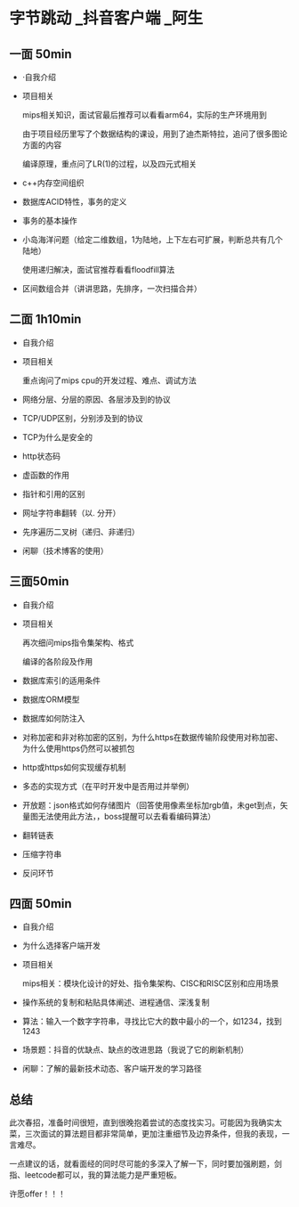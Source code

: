 # 字节跳动 _抖音客户端 _阿生

## 一面 50min

- ·自我介绍

- 项目相关

  mips相关知识，面试官最后推荐可以看看arm64，实际的生产环境用到

  由于项目经历里写了个数据结构的课设，用到了迪杰斯特拉，追问了很多图论方面的内容

  编译原理，重点问了LR(1)的过程，以及四元式相关

- c++内存空间组织

- 数据库ACID特性，事务的定义

- 事务的基本操作

- 小岛海洋问题（给定二维数组，1为陆地，上下左右可扩展，判断总共有几个陆地）

  使用递归解决，面试官推荐看看floodfill算法

- 区间数组合并（讲讲思路，先排序，一次扫描合并）



## 二面 1h10min

- 自我介绍

- 项目相关

  重点询问了mips cpu的开发过程、难点、调试方法

- 网络分层、分层的原因、各层涉及到的协议

- TCP/UDP区别，分别涉及到的协议

- TCP为什么是安全的

- http状态码

- 虚函数的作用

- 指针和引用的区别

- 网址字符串翻转（以. 分开）

- 先序遍历二叉树（递归、非递归）

- 闲聊（技术博客的使用）



## 三面50min

- 自我介绍

- 项目相关

  再次细问mips指令集架构、格式

  编译的各阶段及作用

- 数据库索引的适用条件

- 数据库ORM模型

- 数据库如何防注入

- 对称加密和非对称加密的区别，为什么https在数据传输阶段使用对称加密、为什么使用https仍然可以被抓包

- http或https如何实现缓存机制

- 多态的实现方式（在平时开发中是否用过并举例）

- 开放题：json格式如何存储图片（回答使用像素坐标加rgb值，未get到点，矢量图无法使用此方法，，boss提醒可以去看看编码算法）

- 翻转链表

- 压缩字符串

- 反问环节

## 四面 50min

- 自我介绍

- 为什么选择客户端开发

- 项目相关

  mips相关：模块化设计的好处、指令集架构、CISC和RISC区别和应用场景

- 操作系统的复制和粘贴具体阐述、进程通信、深浅复制

- 算法：输入一个数字字符串，寻找比它大的数中最小的一个，如1234，找到1243

- 场景题：抖音的优缺点、缺点的改进思路（我说了它的刷新机制）

- 闲聊：了解的最新技术动态、客户端开发的学习路径


## 总结

此次春招，准备时间很短，直到很晚抱着尝试的态度找实习。可能因为我确实太菜，三次面试的算法题目都非常简单，更加注重细节及边界条件，但我的表现，一言难尽。

一点建议的话，就看面经的同时尽可能的多深入了解一下，同时要加强刷题，剑指、leetcode都可以，我的算法能力是严重短板。

许愿offer！！！

